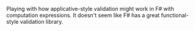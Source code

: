 Playing with how applicative-style validation might work in F# with computation expressions. It doesn't seem like F# has a great functional-style validation library.
